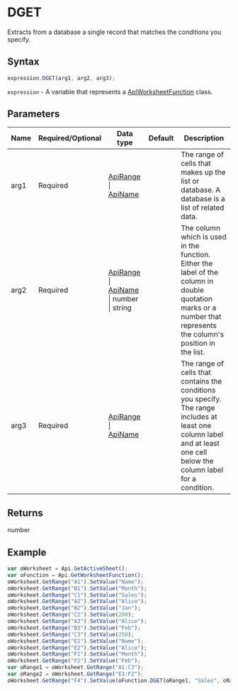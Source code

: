 # DGET

Extracts from a database a single record that matches the conditions you specify.

## Syntax

```javascript
expression.DGET(arg1, arg2, arg3);
```

`expression` - A variable that represents a [ApiWorksheetFunction](../ApiWorksheetFunction.md) class.

## Parameters

| **Name** | **Required/Optional** | **Data type** | **Default** | **Description** |
| ------------- | ------------- | ------------- | ------------- | ------------- |
| arg1 | Required | [ApiRange](../../ApiRange/ApiRange.md) \| [ApiName](../../ApiName/ApiName.md) |  | The range of cells that makes up the list or database. A database is a list of related data. |
| arg2 | Required | [ApiRange](../../ApiRange/ApiRange.md) \| [ApiName](../../ApiName/ApiName.md) \| number \| string |  | The column which is used in the function. Either the label of the column in double quotation marks or a number that represents the column's position in the list. |
| arg3 | Required | [ApiRange](../../ApiRange/ApiRange.md) \| [ApiName](../../ApiName/ApiName.md) |  | The range of cells that contains the conditions you specify. The range includes at least one column label and at least one cell below the column label for a condition. |

## Returns

number

## Example



```javascript editor-xlsx
var oWorksheet = Api.GetActiveSheet();
var oFunction = Api.GetWorksheetFunction();
oWorksheet.GetRange("A1").SetValue("Name");
oWorksheet.GetRange("B1").SetValue("Month");
oWorksheet.GetRange("C1").SetValue("Sales");
oWorksheet.GetRange("A2").SetValue("Alice");
oWorksheet.GetRange("B2").SetValue("Jan");
oWorksheet.GetRange("C2").SetValue(200);
oWorksheet.GetRange("A3").SetValue("Alice");
oWorksheet.GetRange("B3").SetValue("Feb");
oWorksheet.GetRange("C3").SetValue(250);
oWorksheet.GetRange("E1").SetValue("Name");
oWorksheet.GetRange("E2").SetValue("Alice");
oWorksheet.GetRange("F1").SetValue("Month");
oWorksheet.GetRange("F2").SetValue("Feb");
var oRange1 = oWorksheet.GetRange("A1:C3");
var oRange2 = oWorksheet.GetRange("E1:F2");
oWorksheet.GetRange("F4").SetValue(oFunction.DGET(oRange1, "Sales", oRange2));
```
